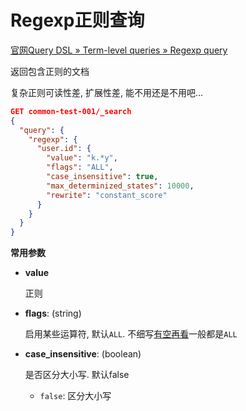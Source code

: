 # Regexp正则查询

[官网Query DSL » Term-level queries » Regexp query](https://www.elastic.co/guide/en/elasticsearch/reference/8.2/query-dsl-regexp-query.html)

返回包含正则的文档

复杂正则可读性差, 扩展性差, 能不用还是不用吧...

```json
GET common-test-001/_search
{
  "query": {
    "regexp": {
      "user.id": {
        "value": "k.*y",
        "flags": "ALL",
        "case_insensitive": true,
        "max_determinized_states": 10000,
        "rewrite": "constant_score"
      }
    }
  }
}
```

**常用参数**

* **value**

  正则

* **flags**: (string)

  启用某些运算符, 默认`ALL`. 不细写[有空再看](https://www.elastic.co/guide/en/elasticsearch/reference/8.2/regexp-syntax.html#regexp-optional-operators)一般都是`ALL`

* **case_insensitive**: (boolean)

  是否区分大小写. 默认false

  * `false`: 区分大小写


